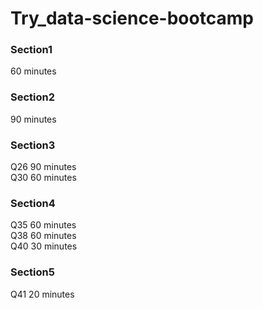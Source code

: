 # Try_data-science-bootcamp
  
### Section1  
60 minutes  

### Section2
90 minutes  

### Section3  
Q26 90 minutes  
Q30 60 minutes  
  
### Section4  
Q35 60 minutes  
Q38 60 minutes  
Q40 30 minutes  
  
### Section5  
Q41 20 minutes